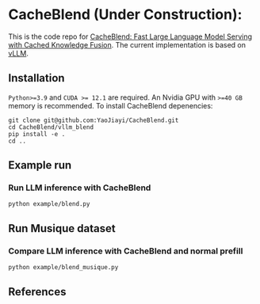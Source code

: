 # CacheBlend (Under Construction): 

This is the code repo for [CacheBlend: Fast Large Language Model Serving with Cached Knowledge Fusion](https://arxiv.org/pdf/2405.16444). The current implementation is based on [vLLM](https://github.com/vllm-project/vllm/tree/main).

## Installation
`Python>=3.9` and `CUDA >= 12.1` are required. An Nvidia GPU with `>=40 GB` memory is recommended.
To install CacheBlend depenencies:
```
git clone git@github.com:YaoJiayi/CacheBlend.git
cd CacheBlend/vllm_blend
pip install -e .
cd ..
```


## Example run
### Run LLM inference with CacheBlend
```
python example/blend.py
```

## Run Musique dataset
### Compare LLM inference with CacheBlend and normal prefill
```
python example/blend_musique.py
```
## References
